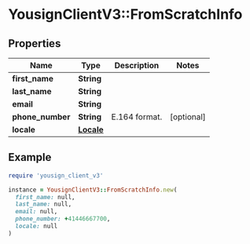 # YousignClientV3::FromScratchInfo

## Properties

| Name | Type | Description | Notes |
| ---- | ---- | ----------- | ----- |
| **first_name** | **String** |  |  |
| **last_name** | **String** |  |  |
| **email** | **String** |  |  |
| **phone_number** | **String** | E.164 format. | [optional] |
| **locale** | [**Locale**](Locale.md) |  |  |

## Example

```ruby
require 'yousign_client_v3'

instance = YousignClientV3::FromScratchInfo.new(
  first_name: null,
  last_name: null,
  email: null,
  phone_number: +41446667700,
  locale: null
)
```

